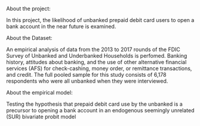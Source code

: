 About the project:

In this project, the likelihood of unbanked prepaid debit card users to open a bank account in the near future is examined. 

About the Dataset:

An empirical analysis of data from the 2013 to 2017 rounds of the FDIC Survey of Unbanked and Underbanked Households is perfomed. Banking history, attitudes about banking, and the use of other alternative financial services (AFS) for check-cashing, money order, 
or remittance transactions, and credit. The full pooled sample for this study consists of 6,178 respondents who were all unbanked when they were interviewed. 

About the empirical model: 

Testing the hypothesis that prepaid debit card use by the unbanked is a precursor to opening a bank account in an endogenous seemingly unrelated (SUR) bivariate probit model 
